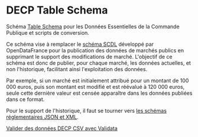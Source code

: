 # DECP Table Schema

Schéma [Table Schema](https://specs.frictionlessdata.io/table-schema/) pour les Données Essentielles de la Commande Publique et scripts de conversion.

Ce schéma vise à remplacer le [schéma SCDL](https://scdl.opendatafrance.net/docs/schemas/marches-publics.html) développé par OpenDataFrance pour la publication des données de marchés publics en supprimant le support des modifications de marché. L'objectif de ce schéma est donc de publier, pour chaque marché, les données actuelles, et non l'historique, facilitant ainsi l'exploitation des données.

Par exemple, si un marché est initialement attribué pour un montant de 100 000 euros, puis son montant est modifié et est réévalué à 120 000 euros, seule cette dernière valeur est censée apparaître dans les données publiées dans ce format.

Pour le support de l'historique, il faut se tourner vers [les schémas réglementaires JSON et XML](https://www.data.gouv.fr/fr/datasets/referentiel-de-donnees-marches-publics/).

[Valider des données DECP CSV avec Validata](https://go.validata.fr/table-schema?schema_url=https%3A%2F%2Fgithub.com%2FColinMaudry%2Fdecp-table-schema%2Fraw%2Fmain%2Fschema.json)
